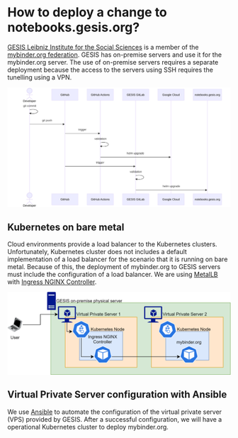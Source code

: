 # How to deploy a change to notebooks.gesis.org?

[GESIS Leibniz Institute for the Social Sciences](https://www.gesis.org) is a member of the [mybinder.org federation](https://mybinder.readthedocs.io/en/latest/about/status.html). GESIS has on-premise servers and use it for the mybinder.org server. The use of on-premise servers requires a separate deployment because the access to the servers using SSH requires the tunelling using a VPN.

<!--
sequenceDiagram
    actor developer as Developer
    participant git as GitHub
    participant github-actions as GitHub Actions
    participant gesis-gitlab as GESIS GitLab
    participant gcp as Google Cloud
    participant gesis-notebooks as notebooks.gesis.org

    developer->>developer: git commit
    developer->>git: git push
    git->>github-actions: trigger
    github-actions->>github-actions: validation
    github-actions->>gcp: helm upgrade
    git->>gesis-gitlab: trigger
    gesis-gitlab->>gesis-gitlab: validation
    gesis-gitlab->>gesis-notebooks: helm upgrade
-->

![Sequence diagram illustrating the deployment.](./gesis-diagram.svg)

## Kubernetes on bare metal

Cloud environments provide a load balancer to the Kubernetes clusters. Unfortunately, Kubernetes cluster does not includes a default implementation of a load balancer for the scenario that it is running on bare metal. Because of this, the deployment of mybinder.org to GESIS servers must include the configuration of a load balancer. We are using [MetalLB](https://metallb.universe.tf/) with [Ingress NGINX Controller](https://kubernetes.github.io/ingress-nginx/).

![Sequence diagram illustrating the load balancer.](./gesis-load-balancer.drawio.svg)

## Virtual Private Server configuration with Ansible

We use [Ansible](https://www.ansible.com/) to automate the configuration of the virtual private server (VPS) provided by GESIS. After a successful configuration, we will have a operational Kubernetes cluster to deploy mybinder.org.